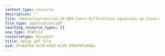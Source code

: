 ```yaml
---
content_type: resource
description: ''
file: /media/courses/res-18-009-learn-differential-equations-up-close-with-gilbert-strang-and-cleve-moler-fall-2015/97abdf6d4c3965b94c959463f0fa686a_u_XsCvhzzbg.pdf
file_type: application/pdf
learning_resource_types: []
ocw_type: OCWFile
resourcetype: Document
title: 3play pdf file
uid: 97abdf6d-4c39-65b9-4c95-9463f0fa686a
---
```

